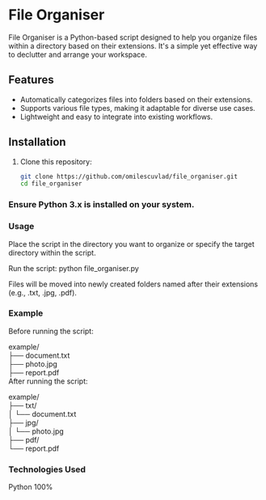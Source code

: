 # File Organiser

File Organiser is a Python-based script designed to help you organize files within a directory based on their extensions. It's a simple yet effective way to declutter and arrange your workspace.

## Features

- Automatically categorizes files into folders based on their extensions.
- Supports various file types, making it adaptable for diverse use cases.
- Lightweight and easy to integrate into existing workflows.

## Installation

1. Clone this repository:
   ```bash
   git clone https://github.com/omilescuvlad/file_organiser.git
   cd file_organiser
### Ensure Python 3.x is installed on your system.

### Usage
Place the script in the directory you want to organize or specify the target directory within the script.

Run the script:
python file_organiser.py

Files will be moved into newly created folders named after their extensions (e.g., .txt, .jpg, .pdf).

### Example

Before running the script:

example/<br>
├── document.txt<br>
├── photo.jpg<br>
├── report.pdf<br>
After running the script:

example/<br>
├── txt/<br>
│   └── document.txt<br>
├── jpg/<br>
│   └── photo.jpg<br>
├── pdf/<br>
    └── report.pdf<br>
    
### Technologies Used
Python 100%

